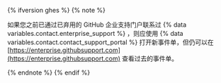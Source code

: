 {% ifversion ghes %}
{% note %}

如果您之前已通过已弃用的 GitHub 企业支持门户联系过 {% data variables.contact.enterprise_support %} ，则应使用 {% data variables.contact.contact_support_portal %} 打开新事件单，但仍可以在 [https://enterprise.githubsupport.com](https://enterprise.githubsupport.com) 查看过去的事件单。

{% endnote %}
{% endif %}
